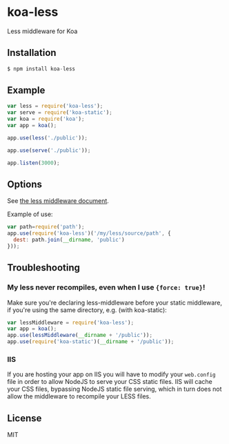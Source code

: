 # koa-less

Less middleware for Koa

## Installation

```js
$ npm install koa-less
```

## Example

```js
var less = require('koa-less');
var serve = require('koa-static');
var koa = require('koa');
var app = koa();

app.use(less('./public'));

app.use(serve('./public'));

app.listen(3000);
```

## Options

See [the less middleware document](https://github.com/emberfeather/less.js-middleware).

Example of use:   
```js
var path=require('path');
app.use(require('koa-less')('/my/less/source/path', {
  dest: path.join(__dirname, 'public')
}));
```

## Troubleshooting

### My less never recompiles, even when I use `{force: true}`!

Make sure you're declaring less-middleware before your static middleware, if you're using the same directory, e.g. (with koa-static):


```js
var lessMiddleware = require('koa-less');
var app = koa();
app.use(lessMiddleware(__dirname + '/public'));
app.use(require('koa-static')(__dirname + '/public'));
```

### IIS

If you are hosting your app on IIS you will have to modify your `web.config` file in order to allow NodeJS to serve your CSS static files.  IIS will cache your CSS files, bypassing NodeJS static file serving, which in turn does not allow the middleware to recompile your LESS files.

## License

MIT
